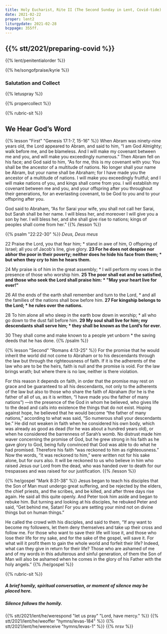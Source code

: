 ```yaml
---
title: Holy Eucharist, Rite II (The Second Sunday in Lent, Covid-tide)
date: 2021-02-22
proper: lent2
liturgydate: 2021-02-28
bcppage: 355ff.
---
```

{{% stt/2021/preparing-covid %}}
---
{{% lent/penitentialorder %}}

{{% he/songofpraise/kyrie %}}

### Salutation and Collect
{{% letuspray %}}

{{% propercollect %}}

{{% rubric-sit %}}
## We Hear God’s Word
{{% lesson "First" "Genesis 17:1-7, 15-16" %}}
When Abram was ninety-nine years old, the Lord appeared to Abram, and said to him, “I am God Almighty; walk before me, and be blameless. And I will make my covenant between me and you, and will make you exceedingly numerous.” Then Abram fell on his face; and God said to him, “As for me, this is my covenant with you: You shall be the ancestor of a multitude of nations. No longer shall your name be Abram, but your name shall be Abraham; for I have made you the ancestor of a multitude of nations. I will make you exceedingly fruitful; and I will make nations of you, and kings shall come from you. I will establish my covenant between me and you, and your offspring after you throughout their generations, for an everlasting covenant, to be God to you and to your offspring after you.

God said to Abraham, “As for Sarai your wife, you shall not call her Sarai, but Sarah shall be her name. I will bless her, and moreover I will give you a son by her. I will bless her, and she shall give rise to nations; kings of peoples shall come from her.”
{{% /lesson %}}

{{% psalm "22:22-30" %}}
_Deus, Deus meus_

22 Praise the Lord, you that fear him; *
stand in awe of him, O offspring of Israel;
	all you of Jacob's line, give glory.
**23 For he does not despise nor abhor the poor in their poverty;
	neither does he hide his face from them; *
but when they cry to him he hears them.**

24 My praise is of him in the great assembly; *
I will perform my vows
	in the presence of those who worship him.
**25 The poor shall eat and be satisfied,
	and those who seek the Lord shall praise him: *
"May your heart live for ever!"**

26 All the ends of the earth shall remember and turn to the Lord, *
and all the families of the nations shall bow before him.
**27 For kingship belongs to the Lord; *
he rules over the nations.**

28 To him alone all who sleep in the earth bow down in worship; *
all who go down to the dust fall before him.
**29 My soul shall live for him;
	my descendants shall serve him; *
they shall be known as the Lord’s for ever.**

30 They shall come and make known to a people yet unborn *
the saving deeds that he has done.
{{% /psalm %}}

{{% lesson "Second"  "Romans 4:13-25" %}}
For the promise that he would inherit the world did not come to Abraham or to his descendants through the law but through the righteousness of faith. If it is the adherents of the law who are to be the heirs, faith is null and the promise is void. For the law brings wrath; but where there is no law, neither is there violation.

For this reason it depends on faith, in order that the promise may rest on grace and be guaranteed to all his descendants, not only to the adherents of the law but also to those who share the faith of Abraham (for he is the father of all of us, as it is written, “I have made you the father of many nations”) —in the presence of the God in whom he believed, who gives life to the dead and calls into existence the things that do not exist. Hoping against hope, he believed that he would become “the father of many nations,” according to what was said, “So numerous shall your descendants be.” He did not weaken in faith when he considered his own body, which was already as good as dead (for he was about a hundred years old), or when he considered the barrenness of Sarah’s womb. No distrust made him waver concerning the promise of God, but he grew strong in his faith as he gave glory to God, being fully convinced that God was able to do what he had promised. Therefore his faith “was reckoned to him as righteousness.” Now the words, “it was reckoned to him,” were written not for his sake alone, but for ours also. It will be reckoned to us who believe in him who raised Jesus our Lord from the dead, who was handed over to death for our trespasses and was raised for our justification.
{{% /lesson %}}

{{% he/gospel "Mark 8:31-38" %}}
Jesus began to teach his disciples that the Son of Man must undergo great suffering, and be rejected by the elders, the chief priests, and the scribes, and be killed, and after three days rise again. He said all this quite openly. And Peter took him aside and began to rebuke him. But turning and looking at his disciples, he rebuked Peter and said, “Get behind me, Satan! For you are setting your mind not on divine things but on human things.”

He called the crowd with his disciples, and said to them, “If any want to become my followers, let them deny themselves and take up their cross and follow me. For those who want to save their life will lose it, and those who lose their life for my sake, and for the sake of the gospel, will save it. For what will it profit them to gain the whole world and forfeit their life? Indeed, what can they give in return for their life? Those who are ashamed of me and of my words in this adulterous and sinful generation, of them the Son of Man will also be ashamed when he comes in the glory of his Father with the holy angels.”
{{% /he/gospel %}}

{{% rubric-sit %}}
##### A brief homily, spiritual conversation, or moment of silence may be placed here.
##### Silence follows the homily.

{{% stt/2021/lent/he/werespond "let us pray" "Lord, have mercy." %}}
{{% stt/2021/lent/he/weoffer "hymns/levas-184" %}}
{{% stt/2021/lent/he/wereceive "hymns/levas-1" %}}
{{% nrsv %}}
